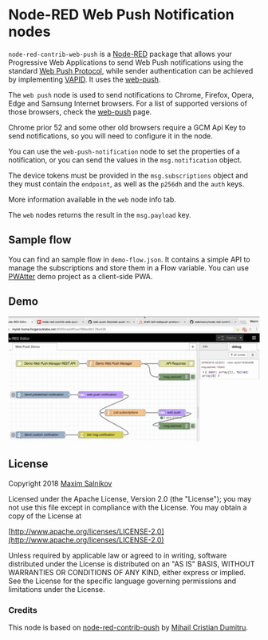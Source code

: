 Node-RED Web Push Notification nodes
====================================

`node-red-contrib-web-push` is a [Node-RED](http://nodered.org/) package that allows your Progressive Web Applications to send Web Push notifications using the standard [Web Push Protocol](https://tools.ietf.org/html/draft-ietf-webpush-protocol), while sender authentication can be achieved by implementing [VAPID](https://tools.ietf.org/html/draft-thomson-webpush-vapid). It uses the [web-push](https://github.com/web-push-libs/web-push).

The ```web push``` node is used to send notifications to Chrome, Firefox, Opera, Edge and Samsung Internet browsers. For a list of supported versions of those browsers, check the [web-push](https://github.com/web-push-libs/web-push) page.

Chrome prior 52 and some other old browsers require a GCM Api Key to send notifications, so you will need to configure it in the node.

You can use the ```web-push-notification``` node to set the properties of a notification, or you can send the values in the ```msg.notification``` object.

The device tokens must be provided in the ```msg.subscriptions``` object and they must contain the ```endpoint```, as well as the ```p256dh``` and the ```auth``` keys.

More information available in the ```web``` node info tab.

The ```web``` nodes returns the result in the ```msg.payload``` key.

## Sample flow

You can find an sample flow in ```demo-flow.json```. It contains a simple API to manage the subscriptions and store them in a Flow variable. You can use [PWAtter](https://github.com/webmaxru/pwatter) demo project as a client-side PWA.

## Demo

![Demo GIF](/demo.gif?raw=true "Demo GIF")

## License

Copyright 2018 <a href="https://twitter.com/webmaxru/">Maxim Salnikov</a>

Licensed under the Apache License, Version 2.0 (the "License");
you may not use this file except in compliance with the License.
You may obtain a copy of the License at

[http://www.apache.org/licenses/LICENSE-2.0](http://www.apache.org/licenses/LICENSE-2.0)

Unless required by applicable law or agreed to in writing, software
distributed under the License is distributed on an "AS IS" BASIS,
WITHOUT WARRANTIES OR CONDITIONS OF ANY KIND, either express or implied.
See the License for the specific language governing permissions and
limitations under the License.

### Credits
This node is based on <a href="https://github.com/Xzya/node-red-contrib-push/" target="_new">node-red-contrib-push</a> by <a href="https://github.com/Xzya/">Mihail Cristian Dumitru</a>.